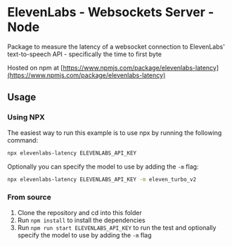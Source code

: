 # ElevenLabs - Websockets Server - Node

Package to measure the latency of a websocket connection to ElevenLabs' text-to-speech API - specifically the time to first byte

Hosted on npm at [https://www.npmjs.com/package/elevenlabs-latency](https://www.npmjs.com/package/elevenlabs-latency)

## Usage

### Using NPX

The easiest way to run this example is to use npx by running the following command:

```bash
npx elevenlabs-latency ELEVENLABS_API_KEY
```

Optionally you can specify the model to use by adding the `-m` flag:

```bash
npx elevenlabs-latency ELEVENLABS_API_KEY -m eleven_turbo_v2
```

### From source

1. Clone the repository and cd into this folder
2. Run `npm install` to install the dependencies
3. Run `npm run start ELEVENLABS_API_KEY` to run the test and optionally specify the model to use by adding the `-m` flag
